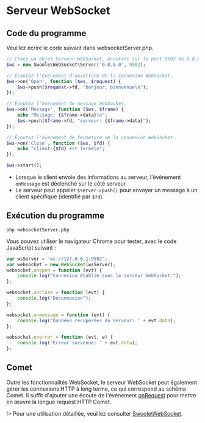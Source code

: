 # Serveur WebSocket


## Code du programme

Veuillez écrire le code suivant dans websocketServer.php.

```php
// Créez un objet Serveur WebSocket, écoutant sur le port 9502 de 0.0.0.0.
$ws = new Swoole\WebSocket\Server('0.0.0.0', 9502);

// Écoutez l'événement d'ouverture de la connexion WebSocket.
$ws->on('Open', function ($ws, $request) {
    $ws->push($request->fd, "bonjour, bienvenue\n");
});

// Écoutez l'événement de message WebSocket.
$ws->on('Message', function ($ws, $frame) {
    echo "Message: {$frame->data}\n";
    $ws->push($frame->fd, "serveur: {$frame->data}");
});

// Écoutez l'événement de fermeture de la connexion WebSocket.
$ws->on('Close', function ($ws, $fd) {
    echo "client-{$fd} est fermé\n";
});

$ws->start();
```

* Lorsque le client envoie des informations au serveur, l'événement `onMessage` est déclenché sur le côté serveur.
* Le serveur peut appeler `$server->push()` pour envoyer un message à un client spécifique (identifié par `$fd`).


## Exécution du programme

```shell
php websocketServer.php
```

Vous pouvez utiliser le navigateur Chrome pour tester, avec le code JavaScript suivant :

```javascript
var wsServer = 'ws://127.0.0.1:9502';
var websocket = new WebSocket(wsServer);
websocket.onopen = function (evt) {
	console.log("Connexion établie avec le serveur WebSocket.");
};

websocket.onclose = function (evt) {
	console.log("Déconnexion");
};

websocket.onmessage = function (evt) {
	console.log('Données récupérées du serveur: ' + evt.data);
};

websocket.onerror = function (evt, e) {
	console.log('Erreur survenue: ' + evt.data);
};
```

## Comet

Outre les fonctionnalités WebSocket, le serveur WebSocket peut également gérer les connexions HTTP à long terme, ce qui correspond au schéma Comet. Il suffit d'ajouter une écoute de l'événement [onRequest](/http_server?id=on) pour mettre en œuvre la longue request HTTP Comet.

!> Pour une utilisation détaillée, veuillez consulter [Swoole\WebSocket](/websocket_server).
